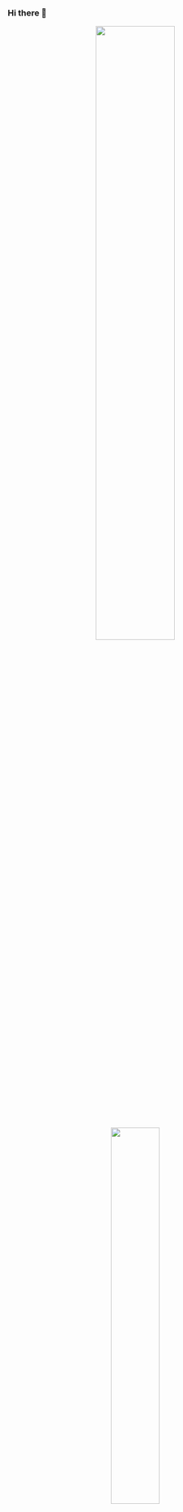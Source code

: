 ### Hi there 🖖

<p align="center">
<a href="https://github.com/exuanbo?tab=repositories&type=source">
<img width="55.75%" src="https://github-readme-stats-exuanbo.vercel.app/api?username=exuanbo&count_private=true&hide_title=true&show_icons=true&disable_animations=true">
</a>
<a href="https://github.com/exuanbo?tab=repositories&type=source">
<img width="43.675%" src="https://github-readme-stats-exuanbo.vercel.app/api/top-langs/?username=exuanbo&hide_title=true&layout=compact&hide=html,css&langs_count=6">
</a>
</p>
